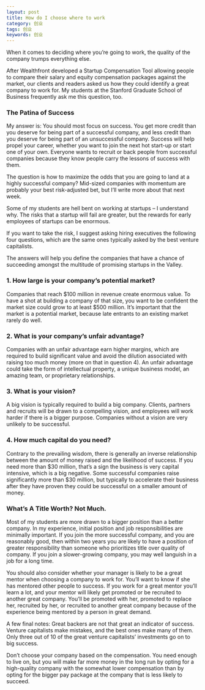 ```yaml
---
layout: post
title: How do I choose where to work
category: 创业
tags: 创业
keywords: 创业
---
```


When it comes to deciding where you’re going to work, the quality of the company trumps everything else.

After Wealthfront developed a Startup Compensation Tool allowing people to compare their salary and equity compensation packages against the market,
our clients and readers asked us how they could identify a great company to work for.
My students at the Stanford Graduate School of Business frequently ask me this question, too.

### The Patina of Success

My answer is: You should most focus on success.
You get more credit than you deserve for being part of a successful company,
and less credit than you deserve for being part of an unsuccessful company.
Success will help propel your career, whether you want to join the next hot start-up or start one of your own.
Everyone wants to recruit or back people from successful companies because they know people carry the lessons of success with them.

The question is how to maximize the odds that you are going to land at a highly successful company?
Mid-sized companies with momentum are probably your best risk-adjusted bet, but I’ll write more about that next week.

Some of my students are hell bent on working at startups – I understand why. The risks that a startup will fail are greater, but the rewards for early employees of startups can be enormous.

If you want to take the risk, I suggest asking hiring executives the following four questions, which are the same ones typically asked by the best venture capitalists.

The answers will help you define the companies that have a chance of succeeding amongst the multitude of promising startups in the Valley.

### 1. How large is your company’s potential market?

Companies that reach $100 million in revenue create enormous value. To have a shot at building a company of that size, you want to be confident the market size could grow to at least $500 million. It’s important that the market is a potential market, because late entrants to an existing market rarely do well.

### 2. What is your company’s unfair advantage?

Companies with an unfair advantage earn higher margins, which are required to build significant value and avoid the dilution associated with raising too much money (more on that in question 4). An unfair advantage could take the form of intellectual property, a unique business model, an amazing team, or proprietary relationships.

### 3. What is your vision?

A big vision is typically required to build a big company. Clients, partners and recruits will be drawn to a compelling vision, and employees will work harder if there is a bigger purpose. Companies without a vision are very unlikely to be successful.

### 4. How much capital do you need?

Contrary to the prevailing wisdom, there is generally an inverse relationship between the amount of money raised and the likelihood of success. If you need more than $30 million, that’s a sign the business is very capital intensive, which is a big negative. Some successful companies raise significantly more than $30 million, but typically to accelerate their business after they have proven they could be successful on a smaller amount of money.

### What’s A Title Worth? Not Much.
Most of my students are more drawn to a bigger position than a better company. In my experience, initial position and job responsibilities are minimally important. If you join the more successful company, and you are reasonably good, then within two years you are likely to have a position of greater responsibility than someone who prioritizes title over quality of company. If you join a slower-growing company, you may well languish in a job for a long time.

You should also consider whether your manager is likely to be a great mentor when choosing a company to work for. You’ll want to know if she has mentored other people to success. If you work for a great mentor you’ll learn a lot, and your mentor will likely get promoted or be recruited to another great company. You’ll be promoted with her, promoted to replace her, recruited by her, or recruited to another great company because of the experience being mentored by a person in great demand.

A few final notes: Great backers are not that great an indicator of success. Venture capitalists make mistakes, and the best ones make many of them. Only three out of 10 of the great venture capitalists’ investments go on to big success.

Don’t choose your company based on the compensation. You need enough to live on, but you will make far more money in the long run by opting for a high-quality company with the somewhat lower compensation than by opting for the bigger pay package at the company that is less likely to succeed.
